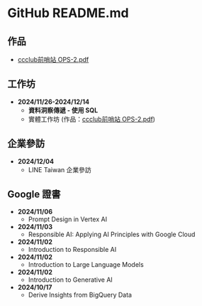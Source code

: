 # GitHub README.md

## 作品
- [ccclub前哨站 OPS-2.pdf](link-to-ccclub-ops-2.pdf)

## 工作坊
- **2024/11/26-2024/12/14**
  - **資料洞察傳遞 - 使用 SQL**
  - 實體工作坊 (作品：[ccclub前哨站 OPS-2.pdf](link-to-ccclub-ops-2.pdf))

## 企業參訪
- **2024/12/04**
  - LINE Taiwan 企業參訪

## Google 證書
- **2024/11/06**
  - Prompt Design in Vertex AI
- **2024/11/03**
  - Responsible AI: Applying AI Principles with Google Cloud
- **2024/11/02**
  - Introduction to Responsible AI
- **2024/11/02**
  - Introduction to Large Language Models
- **2024/11/02**
  - Introduction to Generative AI
- **2024/10/17**
  - Derive Insights from BigQuery Data

